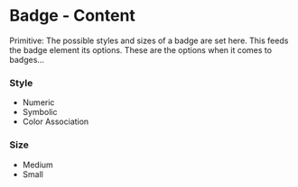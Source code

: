 # Badge - Content



Primitive: The possible styles and sizes of a badge are set here. This feeds the badge element its options. These are the options when it comes to badges...

### Style

- Numeric
- Symbolic
- Color Association

### Size

- Medium
- Small